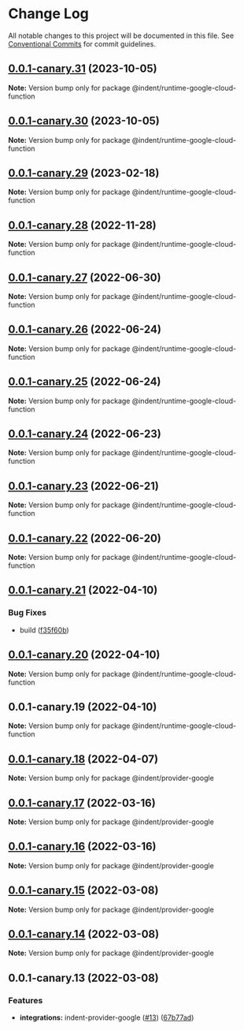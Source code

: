 # Change Log

All notable changes to this project will be documented in this file.
See [Conventional Commits](https://conventionalcommits.org) for commit guidelines.

## [0.0.1-canary.31](https://github.com/indentapis/integrations/compare/@indent/runtime-google-cloud-function@0.0.1-canary.30...@indent/runtime-google-cloud-function@0.0.1-canary.31) (2023-10-05)

**Note:** Version bump only for package @indent/runtime-google-cloud-function





## [0.0.1-canary.30](https://github.com/indentapis/integrations/compare/@indent/runtime-google-cloud-function@0.0.1-canary.29...@indent/runtime-google-cloud-function@0.0.1-canary.30) (2023-10-05)

**Note:** Version bump only for package @indent/runtime-google-cloud-function





## [0.0.1-canary.29](https://github.com/indentapis/integrations/compare/@indent/runtime-google-cloud-function@0.0.1-canary.28...@indent/runtime-google-cloud-function@0.0.1-canary.29) (2023-02-18)

**Note:** Version bump only for package @indent/runtime-google-cloud-function





## [0.0.1-canary.28](https://github.com/indentapis/integrations/compare/@indent/runtime-google-cloud-function@0.0.1-canary.27...@indent/runtime-google-cloud-function@0.0.1-canary.28) (2022-11-28)

**Note:** Version bump only for package @indent/runtime-google-cloud-function





## [0.0.1-canary.27](https://github.com/indentapis/integrations/compare/@indent/runtime-google-cloud-function@0.0.1-canary.26...@indent/runtime-google-cloud-function@0.0.1-canary.27) (2022-06-30)

**Note:** Version bump only for package @indent/runtime-google-cloud-function





## [0.0.1-canary.26](https://github.com/indentapis/integrations/compare/@indent/runtime-google-cloud-function@0.0.1-canary.25...@indent/runtime-google-cloud-function@0.0.1-canary.26) (2022-06-24)

**Note:** Version bump only for package @indent/runtime-google-cloud-function





## [0.0.1-canary.25](https://github.com/indentapis/integrations/compare/@indent/runtime-google-cloud-function@0.0.1-canary.24...@indent/runtime-google-cloud-function@0.0.1-canary.25) (2022-06-24)

**Note:** Version bump only for package @indent/runtime-google-cloud-function





## [0.0.1-canary.24](https://github.com/indentapis/integrations/compare/@indent/runtime-google-cloud-function@0.0.1-canary.23...@indent/runtime-google-cloud-function@0.0.1-canary.24) (2022-06-23)

**Note:** Version bump only for package @indent/runtime-google-cloud-function





## [0.0.1-canary.23](https://github.com/indentapis/integrations/compare/@indent/runtime-google-cloud-function@0.0.1-canary.22...@indent/runtime-google-cloud-function@0.0.1-canary.23) (2022-06-21)

**Note:** Version bump only for package @indent/runtime-google-cloud-function





## [0.0.1-canary.22](https://github.com/indentapis/integrations/compare/@indent/runtime-google-cloud-function@0.0.1-canary.21...@indent/runtime-google-cloud-function@0.0.1-canary.22) (2022-06-20)

**Note:** Version bump only for package @indent/runtime-google-cloud-function





## [0.0.1-canary.21](https://github.com/indentapis/integrations/compare/@indent/runtime-google-cloud-function@0.0.1-canary.20...@indent/runtime-google-cloud-function@0.0.1-canary.21) (2022-04-10)


### Bug Fixes

* build ([f35f60b](https://github.com/indentapis/integrations/commit/f35f60be6050a9f50ae5617be3583c6454e0d5d9))





## [0.0.1-canary.20](https://github.com/indentapis/integrations/compare/@indent/runtime-google-cloud-function@0.0.1-canary.19...@indent/runtime-google-cloud-function@0.0.1-canary.20) (2022-04-10)

**Note:** Version bump only for package @indent/runtime-google-cloud-function





## 0.0.1-canary.19 (2022-04-10)

**Note:** Version bump only for package @indent/runtime-google-cloud-function





## [0.0.1-canary.18](https://github.com/indentapis/integrations/compare/@indent/provider-google@0.0.1-canary.17...@indent/provider-google@0.0.1-canary.18) (2022-04-07)

**Note:** Version bump only for package @indent/provider-google





## [0.0.1-canary.17](https://github.com/indentapis/integrations/compare/@indent/provider-google@0.0.1-canary.16...@indent/provider-google@0.0.1-canary.17) (2022-03-16)

**Note:** Version bump only for package @indent/provider-google





## [0.0.1-canary.16](https://github.com/indentapis/integrations/compare/@indent/provider-google@0.0.1-canary.15...@indent/provider-google@0.0.1-canary.16) (2022-03-16)

**Note:** Version bump only for package @indent/provider-google





## [0.0.1-canary.15](https://github.com/indentapis/integrations/compare/@indent/provider-google@0.0.1-canary.14...@indent/provider-google@0.0.1-canary.15) (2022-03-08)

**Note:** Version bump only for package @indent/provider-google





## [0.0.1-canary.14](https://github.com/indentapis/integrations/compare/@indent/provider-google@0.0.1-canary.13...@indent/provider-google@0.0.1-canary.14) (2022-03-08)

**Note:** Version bump only for package @indent/provider-google





## 0.0.1-canary.13 (2022-03-08)


### Features

* **integrations:** indent-provider-google ([#13](https://github.com/indentapis/integrations/issues/13)) ([67b77ad](https://github.com/indentapis/integrations/commit/67b77adbc0955a14c35123e7863bf86c6df62147))
